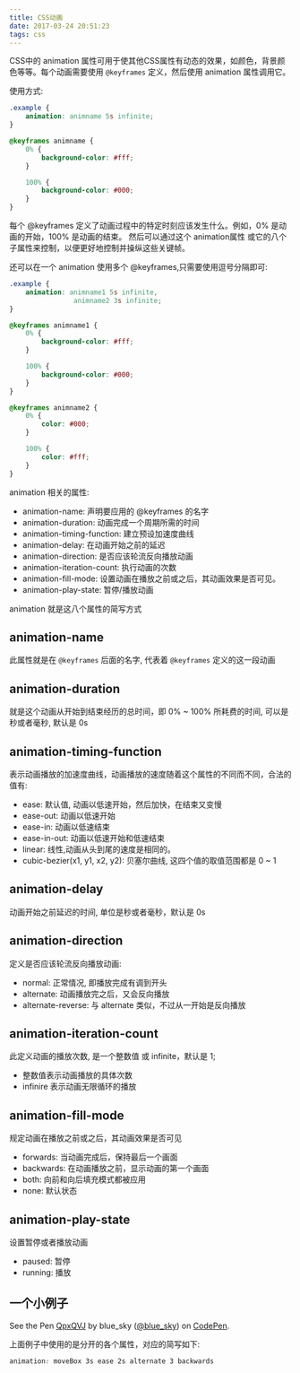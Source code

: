 ```yaml
---
title: CSS动画
date: 2017-03-24 20:51:23
tags: css
---
```


CSS中的 animation 属性可用于使其他CSS属性有动态的效果，如颜色，背景颜色等等。每个动画需要使用 `@keyframes` 定义，然后使用 animation 属性调用它。

使用方式:

```css
.example {
	animation: animname 5s infinite; 
}

@keyframes animname {
	0% {
		background-color: #fff; 
	}

	100% {
		background-color: #000;
	}
}
```

每个 @keyframes 定义了动画过程中的特定时刻应该发生什么。例如，0% 是动画的开始，100% 是动画的结束。 然后可以通过这个 animation属性 或它的八个子属性来控制，以便更好地控制并操纵这些关键帧。

还可以在一个 animation 使用多个 @keyframes,只需要使用逗号分隔即可:

```css
.example {
	animation: animname1 5s infinite,
				animname2 3s infinite; 
}

@keyframes animname1 {
	0% {
		background-color: #fff; 
	}

	100% {
		background-color: #000;
	}
}

@keyframes animname2 {
	0% {
		color: #000; 
	}

	100% {
		color: #fff;
	}
}
```

animation 相关的属性:

- animation-name: 声明要应用的 @keyframes 的名字
- animation-duration: 动画完成一个周期所需的时间
- animation-timing-function: 建立预设加速度曲线
- animation-delay: 在动画开始之前的延迟
- animation-direction: 是否应该轮流反向播放动画
- animation-iteration-count: 执行动画的次数
- animation-fill-mode:  设置动画在播放之前或之后，其动画效果是否可见。
- animation-play-state:  暂停/播放动画

animation 就是这八个属性的简写方式


## animation-name

此属性就是在 `@keyframes` 后面的名字, 代表着 `@keyframes` 定义的这一段动画

## animation-duration

就是这个动画从开始到结束经历的总时间，即 0% ~ 100% 所耗费的时间, 可以是秒或者毫秒, 默认是 0s

## animation-timing-function

表示动画播放的加速度曲线，动画播放的速度随着这个属性的不同而不同，合法的值有:

- ease:  	默认值, 动画以低速开始，然后加快，在结束又变慢
- ease-out:   动画以低速开始
- ease-in:    动画以低速结束
- ease-in-out:  动画以低速开始和低速结束
- linear:   线性,动画从头到尾的速度是相同的。
- cubic-bezier(x1, y1, x2, y2): 贝塞尔曲线, 这四个值的取值范围都是 0 ~ 1

## animation-delay

动画开始之前延迟的时间, 单位是秒或者毫秒，默认是 0s

## animation-direction

定义是否应该轮流反向播放动画:

- normal:      正常情况, 即播放完成有调到开头
- alternate:   动画播放完之后，又会反向播放   
- alternate-reverse:  与 alternate 类似，不过从一开始是反向播放

## animation-iteration-count

此定义动画的播放次数, 是一个整数值 或 infinite，默认是 1;

- 整数值表示动画播放的具体次数
- infinire 表示动画无限循环的播放

## animation-fill-mode

规定动画在播放之前或之后，其动画效果是否可见

- forwards:  当动画完成后，保持最后一个画面
- backwards: 在动画播放之前，显示动画的第一个画面
- both:      向前和向后填充模式都被应用
- none:      默认状态

## animation-play-state

设置暂停或者播放动画

- paused:  暂停
- running:  播放

## 一个小例子


<p data-height="265" data-theme-id="dark" data-slug-hash="QpxQVJ" data-default-tab="css,result" data-user="blue_sky" data-embed-version="2" data-pen-title="QpxQVJ" class="codepen">See the Pen <a href="http://codepen.io/blue_sky/pen/QpxQVJ/">QpxQVJ</a> by blue_sky (<a href="http://codepen.io/blue_sky">@blue_sky</a>) on <a href="http://codepen.io">CodePen</a>.</p>
<script async src="https://production-assets.codepen.io/assets/embed/ei.js"></script>

上面例子中使用的是分开的各个属性，对应的简写如下:


```css
animation: moveBox 3s ease 2s alternate 3 backwards
```


